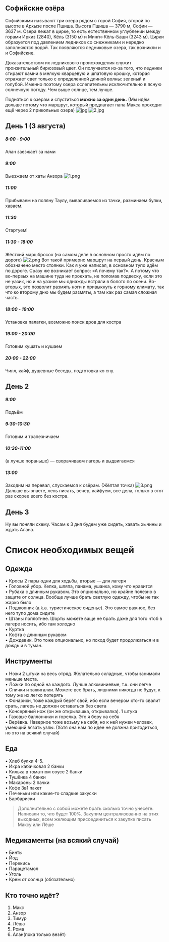 ## Софийские озёра
Софийскими называют три озера рядом с горой София, второй по высоте в Архызе после Пшиша. Высота Пшиша — 3790 м, Софии — 3637 м. Озера лежат в цирке, то есть естественном углублении между горами Иркиз (2840), Кёль (3150 м) и Минги-Кёль-Баши (3243 м). Цирки образуется под давлением ледников со снежниками и нередко заполняются водой. Так появляются ледниковые озера, так возникли и и Софийские.

Доказательством их ледникового происхождения служит пронзительный бирюзовый цвет. Он получается из-за того, что ледники стирают камни в мелкую кварцевую и шпатовую крошку, которая отражает свет только с определенной длиной волны: зеленый и голубой. Именно поэтому озера ослепительны исключительно в ясную солнечную погоду. Чем выше солнце, тем лучше.

Подняться к озерам и спуститься **можно за один день.**
(Мы идём дольше потому что маршрут, который предлагает папа Макса проходит ещё через 2 прикольных озера)
![jpg](/file/0c1a7068-48f1-4483-b032-fc3a8ad4d82b/jpg)
![2.jpg](/file/0c1a7068-48f1-4483-b032-fc3a8ad4d82b/2.jpg)

## День 1 (3  августа)
##### **8:00 - 9:00**
Алан заезжает за нами
##### **9:00**
Выезжаем от хаты Анзора
![1.png](/file/0c1a7068-48f1-4483-b032-fc3a8ad4d82b/1.png)
##### **11:00**
Прибываем на поляну Таулу, вываливаемся из тачки, разминаем булки, хаваем.

##### **11:30**
Стартуем!

##### **11:30 - 18:00**
Жёсткий маршбросок (на самом деле в основном просто идём по дороге)
![2.png](/file/0c1a7068-48f1-4483-b032-fc3a8ad4d82b/2.png)
Вот такой примерно маршрут на первый день. Красным обозначено место стоянки. Как я уже написал, в основном тупо идём по дороге. Сразу же возникает вопрос: «А почему так?». А потому что во-первых на машине туда не проехать, не поломав подвеску, если это не уазик, но и на уазике мы однажды встряли в болото по осени. Во-вторых, это позволит размять ноги и привыкнуть к горному климату, так что ко второму дню мы будем размяты, а там как раз самая сложная часть.

##### **18:00 - 19:00**
Установка палатки, возможно поиск дров для костра

##### **19:00 - 20:00**
Готовим кушать и кушаем

##### **20:00 - 22:00**
Чилл, кайф, душевные беседы, подготовка ко сну.

## День 2

##### **9:00**
Подъём

##### **9:30-10:30**
Готовим и трапезничаем

##### **10:30-11:00**
(а лучше пораньше) — сворачиваем лагерь и выдвигаемся

##### **13:00**
Заходим на перевал, спускаемся к озёрам. (Жёлтая точка)
![3.png](/file/0c1a7068-48f1-4483-b032-fc3a8ad4d82b/3.png)
Дальше вы знаете, лень писать, вечер, кайфуем, все дела, только в этот раз скорее всего без костра.

## День 3

Ну вы поняли схему. Часам к 3 дня будем уже сидеть, хавать хычины и ждать Алана.


# Список необходимых вещей

## Одежда
•	Кросы 2 пары одни для ходьбы, вторые — для лагеря  
•	Головной убор. Кепка, шляпа, панама, ушанка, кому что нравится  
•	Рубаха с длинным рукавом. Это опционально, но крайне полезно в защите от солнца. Вообще лучше брать светлую одежду, чтобы не так жарко было  
•	Поджопник (a.k.a. туристическое сиденье). Это самое важное, без него тупо дома сидите  
•	Штаны поплотнее. Шорты можете ваще не брать даже для того чтоб в лагере носить, ибо там холодно  
•	Куртка  
•	Кофта с длинным рукавом  
•	Дождевик. Это тоже опционально, но поход будет продолжаться и в дождь и в туман.  

## Инструменты
•	Ножи 2 штуки на весь отряд. Желательно складные, чтобы занимали меньше места.  
•	Ложки по одной на каждого. Лучше алюминиевые, т.к. они легче  
•	Спички и зажигалки. Можете все брать, лишними никогда не будут, к тому же их легко потерять  
•	Фонарики, тоже каждый берёт свой, ибо если вечером кто-то свалит срать, лагерь не должен оставаться без света  
•	Консервный нож (он же открывашка, открывалка). 1 штука  
•	Газовые баллончики и горелка. Это я беру на себя  
•	Верёвка. Наверное тоже возьму на себя, но к ней нужен человек, умеющий вязать узлы. (Хотя она нам по идее не должна пригодиться, но это на всякий случай)  

## Еда
•	Хлеб булки 4-5.  
•	Икра кабачковая 2 банки  
•	Килька в томатном соусе 2 банки  
•	Тушёнка 4 банки  
•	Макароны 2 пачки  
•	Кофе 3в1 пакет  
•	Печеньки или какие-то сладкие закуски  
•	Барбариски  

> Дополнительно с собой можете брать сколько точно унесёте. Написали то, что будет 100%. Закупим централизованно на этих выходных, всем желющим присоединиться к закупке писать Максу или Лёше

## Медикаменты (на всякий случай)
•	Бинты  
•	Йод  
•	Перекись  
•	Парацетамол  
•	Уголь  
•	Крем от солнца (обязательно)  

## Кто точно идёт?
1. Макс
2. Анзор
3. Тимур
4. Лёша
5. Рома
6. Алан(пока только везёт)